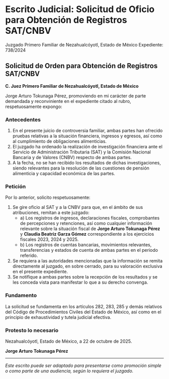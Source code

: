 # Escrito Judicial: Solicitud de Oficio para Obtención de Registros SAT/CNBV

Juzgado Primero Familiar de Nezahualcóyotl, Estado de México
Expediente: 738/2024

## Solicitud de Orden para Obtención de Registros SAT/CNBV

**C. Juez Primero Familiar de Nezahualcóyotl, Estado de México**

Jorge Arturo Tokunaga Pérez, promoviendo en mi carácter de parte demandada y reconviniente en el expediente citado al rubro, respetuosamente expongo:

### Antecedentes

1. En el presente juicio de controversia familiar, ambas partes han ofrecido pruebas relativas a la situación financiera, ingresos y egresos, así como al cumplimiento de obligaciones alimenticias.
2. El juzgado ha ordenado la realización de investigación financiera ante el Servicio de Administración Tributaria (SAT) y la Comisión Nacional Bancaria y de Valores (CNBV) respecto de ambas partes.
3. A la fecha, no se han recibido los resultados de dichas investigaciones, siendo relevantes para la resolución de las cuestiones de pensión alimenticia y capacidad económica de las partes.

### Petición

Por lo anterior, solicito respetuosamente:

1. Se gire oficio al SAT y a la CNBV para que, en el ámbito de sus atribuciones, remitan a este juzgado:
    - a) Los registros de ingresos, declaraciones fiscales, comprobantes de percepciones y retenciones, así como cualquier información relevante sobre la situación fiscal de **Jorge Arturo Tokunaga Pérez** y **Claudia Beatriz Garza Gómez** correspondiente a los ejercicios fiscales 2023, 2024 y 2025.
    - b) Los registros de cuentas bancarias, movimientos relevantes, transferencias y estados de cuenta de ambas partes en el periodo referido.
2. Se requiera a las autoridades mencionadas que la información se remita directamente al juzgado, en sobre cerrado, para su valoración exclusiva en el presente expediente.
3. Se notifique a ambas partes sobre la recepción de los resultados y se les conceda vista para manifestar lo que a su derecho convenga.

### Fundamento

La solicitud se fundamenta en los artículos 282, 283, 285 y demás relativos del Código de Procedimientos Civiles del Estado de México, así como en el principio de exhaustividad y tutela judicial efectiva.

### Protesto lo necesario

Nezahualcóyotl, Estado de México, a 22 de octubre de 2025.

**Jorge Arturo Tokunaga Pérez**

---

*Este escrito puede ser adaptado para presentarse como promoción simple o como parte de una audiencia, según lo requiera el juzgado.*
